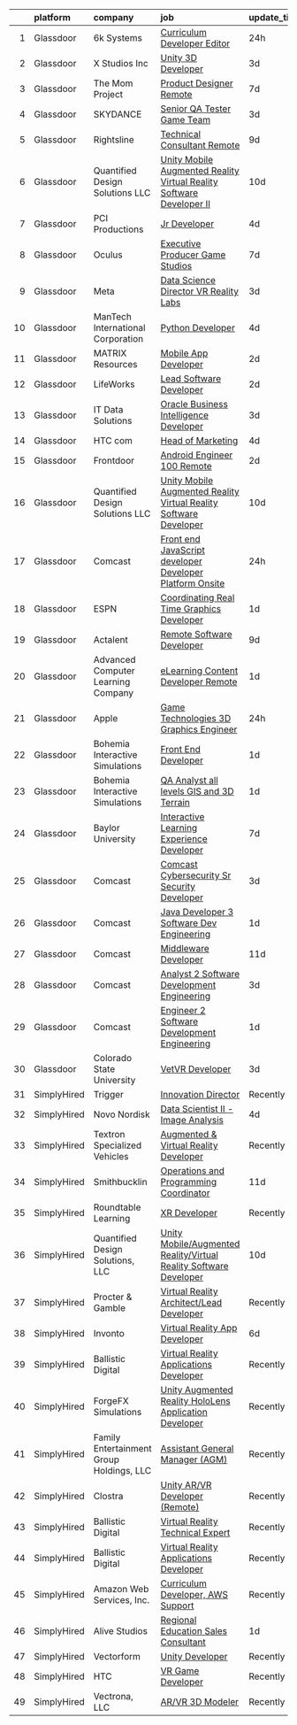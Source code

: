 

|    | platform    | company                                  | job                                                                                                                                                                                                                                                                                                                                                                                                                                                                                                                                                                                                                                                                                                                                                                                                                                                                                                                                                                                                                                                                                                                                                                                                                                                                                                                                                                                                                                                                                                                                                                                                                             | update_time   | location                |
|---:|:------------|:-----------------------------------------|:--------------------------------------------------------------------------------------------------------------------------------------------------------------------------------------------------------------------------------------------------------------------------------------------------------------------------------------------------------------------------------------------------------------------------------------------------------------------------------------------------------------------------------------------------------------------------------------------------------------------------------------------------------------------------------------------------------------------------------------------------------------------------------------------------------------------------------------------------------------------------------------------------------------------------------------------------------------------------------------------------------------------------------------------------------------------------------------------------------------------------------------------------------------------------------------------------------------------------------------------------------------------------------------------------------------------------------------------------------------------------------------------------------------------------------------------------------------------------------------------------------------------------------------------------------------------------------------------------------------------------------|:--------------|:------------------------|
|  1 | Glassdoor   | 6k Systems                               | [Curriculum Developer   Editor](https://www.glassdoor.com/partner/jobListing.htm?pos=114&ao=1136043&s=58&guid=00000181096e51d0a3e2769f75ea0e6b&src=GD_JOB_AD&t=SR&vt=w&ea=1&cs=1_18e2137d&cb=1653720634182&jobListingId=1007899657297&jrtk=3-0-1g44mskg8r14n801-1g44mskglpkmu800-475e93565bfe6e35-)                                                                                                                                                                                                                                                                                                                                                                                                                                                                                                                                                                                                                                                                                                                                                                                                                                                                                                                                                                                                                                                                                                                                                                                                                                                                                                                             | 24h           | Montgomery, AL          |
|  2 | Glassdoor   | X Studios  Inc                           | [Unity 3D Developer](https://www.glassdoor.com/partner/jobListing.htm?pos=124&ao=1136043&s=58&guid=00000181096e51d0a3e2769f75ea0e6b&src=GD_JOB_AD&t=SR&vt=w&ea=1&cs=1_418c93dd&cb=1653720634183&jobListingId=1007889240024&jrtk=3-0-1g44mskg8r14n801-1g44mskglpkmu800-f401924aa4754060-)                                                                                                                                                                                                                                                                                                                                                                                                                                                                                                                                                                                                                                                                                                                                                                                                                                                                                                                                                                                                                                                                                                                                                                                                                                                                                                                                        | 3d            | Winter Park, FL         |
|  3 | Glassdoor   | The Mom Project                          | [Product Designer  Remote ](https://www.glassdoor.com/partner/jobListing.htm?pos=110&ao=1110586&s=58&guid=00000181096e51d0a3e2769f75ea0e6b&src=GD_JOB_AD&t=SR&vt=w&cs=1_7ed09544&cb=1653720634182&jobListingId=1007880209448&cpc=451933188B21919D&jrtk=3-0-1g44mskg8r14n801-1g44mskglpkmu800-729f903c4dee6bcf--6NYlbfkN0BDp_epf89aHDQhKpPegNJQ_ldQpEFZQsM9OcONMGxWx6pU56EKHF58QjVdAUvn2gXJ5-jZVHu_Ux3wkBuWFS2xVHPAjniMX1aW3tC92YZsMm6kEpOL8HZsL25EhSEz3ui4c7-8VeFPRMV8qiphT5plaJ77TY3p8pZWApGb3r5gRpnmtZPGmsT-vBb5x1QB9sd0mb_p906s1QhP5YVip9455YCIiTkCYv7XDzTCX0TGT2Go8aVHSNuJw7e1dMiZfA2lTBFA3rCl1Ep9oD8m0ruxYzs3TmDhKKhMBQ6Z4Raj7LfmjjCMNBb1L9-nV1U6mPjPCgNUXNOL57BFHpgII-TCjTHmUILLPM3V40kTnUY28ppE5qGeIZkNUNMW_wDAYsaTzCqvAq_94QUeNVl7BDO0OkU7Oeao7fSLYOiCCfJCzksDGNL9gFBE6EO3THy8XMg3dqLBM28ICrsnf2WgcHhKVMdoOer8SC5P-prc8G0QghuxYhEBp2TsNvPAuKblVjyFOAcrCwpIVoBFm0iwIlhUmIu8G2aZhyyZujxC8YSx1oY-dasvxBS_UUD5ULE2n2Q%3D)                                                                                                                                                                                                                                                                                                                                                                                                                                                                                                                                                                                                                                                                                                   | 7d            | Los Angeles, CA         |
|  4 | Glassdoor   | SKYDANCE                                 | [Senior QA Tester   Game Team](https://www.glassdoor.com/partner/jobListing.htm?pos=127&ao=1136043&s=58&guid=00000181096e51d0a3e2769f75ea0e6b&src=GD_JOB_AD&t=SR&vt=w&cs=1_9ea87103&cb=1653720634183&jobListingId=1007889445079&jrtk=3-0-1g44mskg8r14n801-1g44mskglpkmu800-dbf303c9d49aa4b7-)                                                                                                                                                                                                                                                                                                                                                                                                                                                                                                                                                                                                                                                                                                                                                                                                                                                                                                                                                                                                                                                                                                                                                                                                                                                                                                                                   | 3d            | Los Angeles, CA         |
|  5 | Glassdoor   | Rightsline                               | [Technical Consultant   Remote](https://www.glassdoor.com/partner/jobListing.htm?pos=115&ao=1136043&s=58&guid=00000181096e51d0a3e2769f75ea0e6b&src=GD_JOB_AD&t=SR&vt=w&ea=1&cs=1_77f9a0b4&cb=1653720634182&jobListingId=1007872963836&jrtk=3-0-1g44mskg8r14n801-1g44mskglpkmu800-e57e8f72c9916a0a-)                                                                                                                                                                                                                                                                                                                                                                                                                                                                                                                                                                                                                                                                                                                                                                                                                                                                                                                                                                                                                                                                                                                                                                                                                                                                                                                             | 9d            | Los Angeles, CA         |
|  6 | Glassdoor   | Quantified Design Solutions  LLC         | [Unity Mobile Augmented Reality Virtual Reality Software Developer II](https://www.glassdoor.com/partner/jobListing.htm?pos=116&ao=1136043&s=58&guid=00000181096e51d0a3e2769f75ea0e6b&src=GD_JOB_AD&t=SR&vt=w&ea=1&cs=1_1fa588fd&cb=1653720634182&jobListingId=1007869862913&jrtk=3-0-1g44mskg8r14n801-1g44mskglpkmu800-736c2b6783d75dd7-)                                                                                                                                                                                                                                                                                                                                                                                                                                                                                                                                                                                                                                                                                                                                                                                                                                                                                                                                                                                                                                                                                                                                                                                                                                                                                      | 10d           | Remote                  |
|  7 | Glassdoor   | PCI Productions                          | [Jr  Developer](https://www.glassdoor.com/partner/jobListing.htm?pos=101&ao=1110586&s=58&guid=00000181096e51d0a3e2769f75ea0e6b&src=GD_JOB_AD&t=SR&vt=w&ea=1&cs=1_2a818f16&cb=1653720634180&jobListingId=1007886585546&cpc=F5E96E35A1725171&jrtk=3-0-1g44mskg8r14n801-1g44mskglpkmu800-89461f3d6c4e2eb2--6NYlbfkN0DdNONLqhA8z6QrX6vw37qu8cGScUjPKwqVQr3YAsb4-6GIOezsdmm4uwblwsPWNzQ05WrqsB5pf8k487vnCeWqG1h6NGQ10SSP_Z9MjoMsxl-prpz6eZBS5T8qyV31KIPVwdCA4mxhs8pKMpVykeUE6L8x5N5VxYXJxZDdYdLb43Mq9ZxS-awRW52-SWDBKf20tFUBlvusUX9irTIpm7ms3i9PB2JEvLaUZOwAM6-N0AkHuti35wYUwFUp627JyVacb2ZPlAwHVrWYBtvdZH4OBc4pKbyPJ9ZlKLrww_KJF1PupvmxNmPdwHMjKrpmhZVt6i2O7YXZ8Rx1-O0h20neYmCsh8B2hyxGCP4csmwN0wYM8nI6ZSAL63SLUFDfm_V_-M6IbYpCAimstBaxQ6GUEWsmKIwIOEwRi_VJ_6pe4HmWka1IgfCYgTk51z7MgrIF-6kEcou7wxCis6pgNBqFquBufZns1kfEHT4dNaGJyedPyrIKFsSTDQF-d6PcbbOUI9tPvdiF8Q%3D%3D)                                                                                                                                                                                                                                                                                                                                                                                                                                                                                                                                                                                                                                                                                                                                                            | 4d            | Atmore, AL              |
|  8 | Glassdoor   | Oculus                                   | [Executive Producer   Game Studios](https://www.glassdoor.com/partner/jobListing.htm?pos=125&ao=1136043&s=58&guid=00000181096e51d0a3e2769f75ea0e6b&src=GD_JOB_AD&t=SR&vt=w&cs=1_bd27222e&cb=1653720634183&jobListingId=1007880770209&jrtk=3-0-1g44mskg8r14n801-1g44mskglpkmu800-86f05232357b5a17-)                                                                                                                                                                                                                                                                                                                                                                                                                                                                                                                                                                                                                                                                                                                                                                                                                                                                                                                                                                                                                                                                                                                                                                                                                                                                                                                              | 7d            | Seattle, WA             |
|  9 | Glassdoor   | Meta                                     | [Data Science Director  VR   Reality Labs](https://www.glassdoor.com/partner/jobListing.htm?pos=123&ao=1136043&s=58&guid=00000181096e51d0a3e2769f75ea0e6b&src=GD_JOB_AD&t=SR&vt=w&cs=1_80b45902&cb=1653720634183&jobListingId=1007889338447&jrtk=3-0-1g44mskg8r14n801-1g44mskglpkmu800-dc7e8d0398de612e-)                                                                                                                                                                                                                                                                                                                                                                                                                                                                                                                                                                                                                                                                                                                                                                                                                                                                                                                                                                                                                                                                                                                                                                                                                                                                                                                       | 3d            | Boston, MA              |
| 10 | Glassdoor   | ManTech International Corporation        | [Python Developer](https://www.glassdoor.com/partner/jobListing.htm?pos=119&ao=1136043&s=58&guid=00000181096e51d0a3e2769f75ea0e6b&src=GD_JOB_AD&t=SR&vt=w&cs=1_75a4864c&cb=1653720634182&jobListingId=1007885737049&jrtk=3-0-1g44mskg8r14n801-1g44mskglpkmu800-c9cf79e3bc1bca7f-)                                                                                                                                                                                                                                                                                                                                                                                                                                                                                                                                                                                                                                                                                                                                                                                                                                                                                                                                                                                                                                                                                                                                                                                                                                                                                                                                               | 4d            | Remote                  |
| 11 | Glassdoor   | MATRIX Resources                         | [Mobile App Developer](https://www.glassdoor.com/partner/jobListing.htm?pos=111&ao=1110586&s=58&guid=00000181096e51d0a3e2769f75ea0e6b&src=GD_JOB_AD&t=SR&vt=w&ea=1&cs=1_9e7a951c&cb=1653720634182&jobListingId=1007893245974&cpc=6FC5BA77C9A4CD78&jrtk=3-0-1g44mskg8r14n801-1g44mskglpkmu800-b9ce66fefdaedd40--6NYlbfkN0De5ppvndiyxA0pMSLQzOe_j9Mra0KF_8EhxTxOKXtZIfhM20E97mGJ6rqAxbACvL-wHlPk7GLdGWgUD7weRx8czDiGgrPlkyQb0-H9kUFGx39ZcBIIVxDiGIPiI7vn0abMSXDDr6jIaDtCNGokVOu60ia0tO5ZTMdh2kpJP-ks3779ceFLtTS1RRFLkabVZMcOQ1xZJFhBPsIxuwI19bkmSkEOJGxI4EV-SnTFvfYLIhdzeWNPkFsgoj8RrfwPAIXeQ3p8b9HUXwcLsVIcKaLybh21KJVwSmlO_IOnCcx0SRUYt0nsKJ1CWDCZKynF2LSnHslvW5kvZIeSCXrB0D56rtV1Ay-JKFq79YvyWPRbmieqnMIC9HzoMFc8RTD_HZZiz29pl8nQzWZkQjpd3C5uyzzwxC0S9zJmYrEiytlSU-7dxN-UahP2WQIy5C00p2p3Xw25bm0R3eLOXnZPaMITKBE5dS3zIzgn-cmohd0HqWJfehp4K_QpAMBRGJknNJfZQqfwL0IIYcBadYoTeZ3M-SLPOm6ZFpYYX9TbkviUYA%3D%3D)                                                                                                                                                                                                                                                                                                                                                                                                                                                                                                                                                                                                                                                                                                                     | 2d            | Atlanta, GA             |
| 12 | Glassdoor   | LifeWorks                                | [Lead Software Developer](https://www.glassdoor.com/partner/jobListing.htm?pos=107&ao=1110586&s=58&guid=00000181096e51d0a3e2769f75ea0e6b&src=GD_JOB_AD&t=SR&vt=w&cs=1_707e3ef0&cb=1653720634181&jobListingId=1007893251657&cpc=0FE1F5EA2BC84A01&jrtk=3-0-1g44mskg8r14n801-1g44mskglpkmu800-77eb28b368b38743--6NYlbfkN0DLmrqCN2v1TO8im94Z8ijjg5B0bygWI38WyDDoeOWhaQvk6bM5zeSyQrwlZm0cpZBkdfe9WD5LwHG1GWDOjtb2uH1Q9Lexjuj_pE8CbcNRsP3FrJG1Cc6TW9orSsiHdnVHjfQVoBfI8ElSCfe_KiYIlCOyV6sl9uc7X8MNrfvLeDKUmwbOE_u7PZv9mxWqpyfBJ5N8BONJly19EpVrK0-knbnOGYz1s9yvLHRPjAl7SWvwS1PQsy5RsoXccrDsxlD_K21r70c2VDDguf3xkG84oKfXC77V5Xf89jH481dB1H9p42Ir5c4vckCB7oUclMJiBNeS-Z-kSmhOKUPv5IPXYuJZjYu0WJ9GuQK3YaiVNk8vzlXzWCtuBDG_7KAEqSuMwmMv7OLfeiZ6bVhH-SATVeSMtaGQWz0t47MD9cWiqYwGD9NsmlkJVdzyeMta1beS8sy5OfSNzFCrAcUEibNJvfnWgiPOI6D3k4QshPHZiG8jCCXF0__rPPwzn0znd9XsuyVHBK3O_2NmFNXJjRJAdIeGCOHGpfBlT-cot61Yk50z6x-nSI0E)                                                                                                                                                                                                                                                                                                                                                                                                                                                                                                                                                                                                                                                                                                                   | 2d            | Remote                  |
| 13 | Glassdoor   | IT Data Solutions                        | [Oracle Business Intelligence Developer](https://www.glassdoor.com/partner/jobListing.htm?pos=128&ao=1136043&s=58&guid=00000181096e51d0a3e2769f75ea0e6b&src=GD_JOB_AD&t=SR&vt=w&cs=1_f85576d1&cb=1653720634183&jobListingId=1007890589340&jrtk=3-0-1g44mskg8r14n801-1g44mskglpkmu800-cf79c00c7b035226-)                                                                                                                                                                                                                                                                                                                                                                                                                                                                                                                                                                                                                                                                                                                                                                                                                                                                                                                                                                                                                                                                                                                                                                                                                                                                                                                         | 3d            | Remote                  |
| 14 | Glassdoor   | HTC com                                  | [Head of Marketing](https://www.glassdoor.com/partner/jobListing.htm?pos=130&ao=1136043&s=58&guid=00000181096e51d0a3e2769f75ea0e6b&src=GD_JOB_AD&t=SR&vt=w&ea=1&cs=1_85fb944e&cb=1653720634184&jobListingId=1007885034112&jrtk=3-0-1g44mskg8r14n801-1g44mskglpkmu800-9f38bf9e970244e6-)                                                                                                                                                                                                                                                                                                                                                                                                                                                                                                                                                                                                                                                                                                                                                                                                                                                                                                                                                                                                                                                                                                                                                                                                                                                                                                                                         | 4d            | Remote                  |
| 15 | Glassdoor   | Frontdoor                                | [Android Engineer   100  Remote](https://www.glassdoor.com/partner/jobListing.htm?pos=120&ao=1136043&s=58&guid=00000181096e51d0a3e2769f75ea0e6b&src=GD_JOB_AD&t=SR&vt=w&cs=1_b598e3d0&cb=1653720634182&jobListingId=1007893486066&jrtk=3-0-1g44mskg8r14n801-1g44mskglpkmu800-9dee697c817655f3-)                                                                                                                                                                                                                                                                                                                                                                                                                                                                                                                                                                                                                                                                                                                                                                                                                                                                                                                                                                                                                                                                                                                                                                                                                                                                                                                                 | 2d            | Salt Lake City, UT      |
| 16 | Glassdoor   | Quantified Design Solutions  LLC         | [Unity Mobile Augmented Reality Virtual Reality Software Developer](https://www.glassdoor.com/partner/jobListing.htm?pos=121&ao=1136043&s=58&guid=00000181096e51d0a3e2769f75ea0e6b&src=GD_JOB_AD&t=SR&vt=w&ea=1&cs=1_15dd372b&cb=1653720634183&jobListingId=1007869795290&jrtk=3-0-1g44mskg8r14n801-1g44mskglpkmu800-c8f02d88a177400a-)                                                                                                                                                                                                                                                                                                                                                                                                                                                                                                                                                                                                                                                                                                                                                                                                                                                                                                                                                                                                                                                                                                                                                                                                                                                                                         | 10d           | Orlando, FL             |
| 17 | Glassdoor   | Comcast                                  | [Front end JavaScript developer  Developer Platform  Onsite ](https://www.glassdoor.com/partner/jobListing.htm?pos=117&ao=1136043&s=58&guid=00000181096e51d0a3e2769f75ea0e6b&src=GD_JOB_AD&t=SR&vt=w&cs=1_cc84b60e&cb=1653720634182&jobListingId=1007897850268&jrtk=3-0-1g44mskg8r14n801-1g44mskglpkmu800-7c6332bdce9f6f9f-)                                                                                                                                                                                                                                                                                                                                                                                                                                                                                                                                                                                                                                                                                                                                                                                                                                                                                                                                                                                                                                                                                                                                                                                                                                                                                                    | 24h           | Philadelphia, PA        |
| 18 | Glassdoor   | ESPN                                     | [Coordinating Real Time Graphics Developer](https://www.glassdoor.com/partner/jobListing.htm?pos=106&ao=1110586&s=58&guid=00000181096e51d0a3e2769f75ea0e6b&src=GD_JOB_AD&t=SR&vt=w&cs=1_9d5a2af4&cb=1653720634181&jobListingId=1007895969472&cpc=5EFBB0462F9C6B7A&jrtk=3-0-1g44mskg8r14n801-1g44mskglpkmu800-7ae8017577decb5b--6NYlbfkN0DAFTyt7pbDCC2JPO79CSdi1dIb81yjczP5qsKcZIxgiYm3-7g-689Ur9xqU8QiYHW0YFc1DZ_Qz1HR59Lb311_vAH64YU2-fappnb2AJC1EKgdFS-HUVAk_MBPyGFs4t62IlChVq2fD5SX56EC8ZuoFcvFAsEuwe4LK2DqiKV4KJgXH97hQqaB-YmPCL0Wlgwt7S9U0CjASXstXFaKGWQ4GhAKMPFbsEfliyW_r6Fc-0VlxdU5MI-cdZliSXnelObtgJwpY6loNKHitdx06USGV09HK6bUNp5eAv4_bS6jWUgwq3II0Go3nfOdStWjnmZV_9QtL0OWc9oj6hyZo_GXTAXotDW6S8qgjd_7ERSSh_7u8ngv167U76kkT6v26KN5ezS8baQCpNgZNcdWJfq7DUcbIGEcb8kNLNJsyycaDQ1Tkoa7SQVX)                                                                                                                                                                                                                                                                                                                                                                                                                                                                                                                                                                                                                                                                                                                                                                                                                                 | 1d            | Bethany, CT             |
| 19 | Glassdoor   | Actalent                                 | [Remote Software Developer](https://www.glassdoor.com/partner/jobListing.htm?pos=112&ao=1110586&s=58&guid=00000181096e51d0a3e2769f75ea0e6b&src=GD_JOB_AD&t=SR&vt=w&ea=1&cs=1_dcec1107&cb=1653720634182&jobListingId=1007872669509&cpc=9908D8D4413DBB8A&jrtk=3-0-1g44mskg8r14n801-1g44mskglpkmu800-a6d8862faea03ebe--6NYlbfkN0ChYVx_I3yfZ_JDY3EFoivtqvi_stwnZ_kRt8Dowt_l_d1ydueao4NE-oUleRJ4yhg19dEA7jfMZdv9xjkXQgXASSm4-rzv-xsrmU26m_iXc6lhhl5LxW3zFOL4iCw3jM_nZRbByuD8txmcBZTb2-5SzB1oi-CZTG8qU88KwMCddKx-uErvlZ2XRpaV6sxGy-50kCK1bP4VFaRPXs27Agl0CZRO1PiUDU3_22mmqUhBXD2sr4pZagvarpJ_a0rMfoVV-ax2VnQSP9aCC6i3mz6SK2TsXJG_8vhIOTe1GYaYtDT9xq1WOurmN98cayNDF_KifvQSBhS2UOL7ufpTywsLqY4mDEdPn8NPR4ryvqQ_2sX3qMIEmLIjzuSIKv0HipsH6JFWLcmB_klqMDG4X9nOsSqachZqYBrHGIB1EN12ea3Ec56FAvYEji8n3zrMyx-Zo_qyoQAQfu8QQGV8IzfH8dYyzsKcTeMZ-gqzEOrzlBKn5XfewynUnmFX0ykqX1E5xNYk7fPLmUztg0kk8G4hcxkb-aXD3tUvtdtzkNhtPB-sCeSCKu45p5sydLUECwoPz_1xTsPM8PEjrxLLrhYNIAMTCKDsOPDWKM0SjkD-76cAwhCndqQ6OeUClTAisKCVzG2n90MTt4i6un6NZb2ehzQIIquQaAXony9tCUXqG9vBw0cDlZV-xqDNquphApUNX9l6aKEDJhl7zrVQlNK2sreuLFx93DDzlfzQdRWTkp_MOncdEocV71Oigy35VWEVsbMi7Ds6LjWdXK_madhCNaj4uA_x6Da-V5sYFVgchQKVJWTDB6TQ-KhgPz6FJLrCEudlNk08LwsaL0peUTkLdUkUjUl1Heop8nCiltXxSqm0yncLFIzvXjOElG_z8UbUHsQCy8qoFPtiGUdSyVcwzACrM_1DGKx39rWej1mY5DLqA-UzLv5x8cYNHxp4U0nlNo7EBSpyH1XG6pbyGS07)                                                                                                                                                                                                                                                                            | 9d            | Atlanta, GA             |
| 20 | Glassdoor   | Advanced Computer Learning Company       | [eLearning Content Developer  Remote  ](https://www.glassdoor.com/partner/jobListing.htm?pos=113&ao=1136043&s=58&guid=00000181096e51d0a3e2769f75ea0e6b&src=GD_JOB_AD&t=SR&vt=w&ea=1&cs=1_9d2ea1cb&cb=1653720634182&jobListingId=1007895173314&jrtk=3-0-1g44mskg8r14n801-1g44mskglpkmu800-ced13df3f93ab2ba-)                                                                                                                                                                                                                                                                                                                                                                                                                                                                                                                                                                                                                                                                                                                                                                                                                                                                                                                                                                                                                                                                                                                                                                                                                                                                                                                     | 1d            | Remote                  |
| 21 | Glassdoor   | Apple                                    | [Game Technologies 3D Graphics Engineer](https://www.glassdoor.com/partner/jobListing.htm?pos=109&ao=1110586&s=58&guid=00000181096e51d0a3e2769f75ea0e6b&src=GD_JOB_AD&t=SR&vt=w&cs=1_e872e765&cb=1653720634181&jobListingId=1007897913384&cpc=2CAED5C921A5F994&jrtk=3-0-1g44mskg8r14n801-1g44mskglpkmu800-657f79cc39d85f12--6NYlbfkN0BvKrLyj5gPmtZO9T8euul8TCxuuKNOtzRJOomxnwSEodTz2Bc-sPZlADHp0xxmf8Xq9_ti3Wl2aurzOBya4B5N2vDLSOWj3FoiZwn5VzDo4mTgHIfcvSbGAbYXfazgkjRHIVuG0gGPMcloBCGq74MPOeeEQvuX7LK_dGcQtmVXl5J0sWDzCyrCGox7GxAdCoz-6JyM-vaYuNspX4udYSE5D7LXjzfRzqjLMH_3pJJKarnXe2plyaFf7bmP2cSx7UL2QfsPKDlwTA55wY_cJYOrHMAwG_sfnImGND2BuZS9wOBcvy5X_hWDeGdf4bwSFcvV6gfWUVcMK4KcxPuRPkXD2XgbCn09B7VELemBYtfOJOs6ZVJYEoG3rJlzkziEhKhDipRgqG3vK7M434NbJwNTLZ76COiXVDN89n0CoDhQ7nQ8eE607ygCfJyy9ty9aFL151OqTatzkxI2YwRhqvwb5xO8pISp6F--EcAMpYMA8nxfpcVLquzpLEfh0RowngvLPBwoiEKaiBrjUBNFvKRo1Swc2DOzy0d6y8YTn-a_lnD9By8880AjmHI8d4WhaywibEfkA2cXVUdAXdahEWw1auRSF_uDi6kWteAPifFchTM-6Zks_XDWbizs4t2GUsui-l99zyVy1ceg1VASM6SRjlCPqRmao_-NVXbRJeWEzwFqFSNwMmhzJZyQ297cW4-YE_bXqEIArulS0CZuqFL7dIpXR-JSQkS9lwX3UzMSp9LWJi0W0jL7WGPMlwlbM2loYXd4efKL2qF0OcnO0SFZNjoq44KvaOu0a_gfgcLM2zHHTOUJMcStRxwcpyc_9JqAzlDjSlWl3e4VyDsqSWYjUrgYXBy4azzNGCQwBfqdjBQ4ayLrkvi7IJFG3uWks24w6Nmjb-c3zpjTDVI400nwQ4Rb7KEG5t8c8sehWDcDNgLgajDHncfq)                                                                                                                                                                                                                                                                                                    | 24h           | Austin, TX              |
| 22 | Glassdoor   | Bohemia Interactive Simulations          | [Front End Developer](https://www.glassdoor.com/partner/jobListing.htm?pos=122&ao=1136043&s=58&guid=00000181096e51d0a3e2769f75ea0e6b&src=GD_JOB_AD&t=SR&vt=w&ea=1&cs=1_f60801ed&cb=1653720634183&jobListingId=1007895550156&jrtk=3-0-1g44mskg8r14n801-1g44mskglpkmu800-3095ecd5d6a4722e-)                                                                                                                                                                                                                                                                                                                                                                                                                                                                                                                                                                                                                                                                                                                                                                                                                                                                                                                                                                                                                                                                                                                                                                                                                                                                                                                                       | 1d            | Pittsburgh, PA          |
| 23 | Glassdoor   | Bohemia Interactive Simulations          | [QA Analyst  all levels    GIS and 3D Terrain](https://www.glassdoor.com/partner/jobListing.htm?pos=129&ao=1136043&s=58&guid=00000181096e51d0a3e2769f75ea0e6b&src=GD_JOB_AD&t=SR&vt=w&ea=1&cs=1_d03f958c&cb=1653720634184&jobListingId=1007895550114&jrtk=3-0-1g44mskg8r14n801-1g44mskglpkmu800-2142521ef46eaab8-)                                                                                                                                                                                                                                                                                                                                                                                                                                                                                                                                                                                                                                                                                                                                                                                                                                                                                                                                                                                                                                                                                                                                                                                                                                                                                                              | 1d            | Pittsburgh, PA          |
| 24 | Glassdoor   | Baylor University                        | [Interactive Learning Experience Developer](https://www.glassdoor.com/partner/jobListing.htm?pos=118&ao=1136043&s=58&guid=00000181096e51d0a3e2769f75ea0e6b&src=GD_JOB_AD&t=SR&vt=w&cs=1_c98b8fa7&cb=1653720634182&jobListingId=1007880613542&jrtk=3-0-1g44mskg8r14n801-1g44mskglpkmu800-c2d0135fc8081d2b-)                                                                                                                                                                                                                                                                                                                                                                                                                                                                                                                                                                                                                                                                                                                                                                                                                                                                                                                                                                                                                                                                                                                                                                                                                                                                                                                      | 7d            | Waco, TX                |
| 25 | Glassdoor   | Comcast                                  | [Comcast Cybersecurity  Sr  Security Developer](https://www.glassdoor.com/partner/jobListing.htm?pos=102&ao=1110586&s=58&guid=00000181096e51d0a3e2769f75ea0e6b&src=GD_JOB_AD&t=SR&vt=w&cs=1_b067427f&cb=1653720634180&jobListingId=1007888466316&cpc=ACAF1607C5C1E404&jrtk=3-0-1g44mskg8r14n801-1g44mskglpkmu800-a286b2556b833030--6NYlbfkN0Cj-KmZPsf9w80C8b1WzNVrlanjD2SXJjxuCbUWHsXPZlTAgGmdtIUzoKTi6fK6WvYTDL9M1v2A3yt2ii0vTdSPYJyc0Z5-yQmPGt2NUKQDp6WCPS7QkC0iehBzExosCb5ax6JsO_WFbvt02cMKu2WfQx8LmEefkI24OM9dGUjPeLf4aRSjQxeTtE9WIUNmAGHpQEZ8N6EogXspYoxXQxY5HSxKW75jyZnuPJPDm7k8FeJvLf3FHzEEk1HNORCKXASy9J5PRGsSXzwnf23wUJmPKBJ-z3yW6_tur3GJ4mHDPFCXORDA-6mACUpXULN_eZWW43Z6k_-brJeJ1GmKS9aNHyATho4p5IHuOKL0WtFznV04MCW4lTQC9MToePxnYTNLgYTIBH3h-0q0SP26Onwh56_17SIJSDh3GmfWhA2KHgZfSvn6-_uxIvu9-px3QrhHf8f7PidO_Kxulj7ahMola_KQxU0jruI2q3LOTLXNL25eDGmcVKwPofLcZ_zbTZZY9xBfqekr0AInZPY4a3FvQLR7wfn0r0L5EFVSibUIiwn5CVimht1Zbo4S7GjoYdMwUwnE6j0nFouzeSrfv1U0MVPiIpy7mltmEmIl0UV6LXAlJr6RgiBqJM2bDdLCbzSvgD5xWWK4XhbMkhtMb7_ZGAaZLhHaNkxIKgbumJtXBhH1-RX5ZR0L83G-CZxW7xFMFMhWpof3s7kAPo08cchWvpB08QJOY1fE18uvLkWZ9kcFjwCbwJ_YDp1n4Pbu59pMbudZAv6ZNO3EQrZ5pC6hXlsy4rVOPS4cmfdgE687AemYzfvmfDziw8AAzErgAeF5HauEMSwnbIlEapYCLHiI_aAfAyFp_fYqpu057lJpMSybD4coMDiuM4_qx8zN7AcRXRpoKlW06bj0qH9l969Ng1DR9GStXZBHh0kee4-2g2gzjSER1i-Qp7PcbQgQHRnfTa-T278X1UmGnJonUxjQG04YoUMIkqoqIKBNhZnc1XjQTiXHkR54XBBcwVgb_X-Fim83n3-x59MonQU2vtwSI-ikffgp9I1bRWZkJB6-MOfxQXXSInez_zsZk_RjKvV9NyofgVRsV-4q2THyt9w0t0phwDGeVqrXUmTe9CfTHJwezJyc2hHzjnU-veBVG7lpaR_5PTbqAuqQxKMr1qXzEifPFAb8JVaBCzUS1s0Tq1b9rXb_tg5fbhP3gy7YqEPJ_iPtpL9ssA%3D%3D) | 3d            | Philadelphia, PA        |
| 26 | Glassdoor   | Comcast                                  | [Java Developer 3  Software Dev   Engineering](https://www.glassdoor.com/partner/jobListing.htm?pos=103&ao=1110586&s=58&guid=00000181096e51d0a3e2769f75ea0e6b&src=GD_JOB_AD&t=SR&vt=w&cs=1_3e35ec81&cb=1653720634180&jobListingId=1007894822128&cpc=8D52E76475A7E842&jrtk=3-0-1g44mskg8r14n801-1g44mskglpkmu800-49a9274740785e3e--6NYlbfkN0Cj-KmZPsf9w80C8b1WzNVrlanjD2SXJjxuCbUWHsXPZlTAgGmdtIUzoKTi6fK6WvbJLMUF-nAl-rdAsnYfBtqUP_-KjrzvTtIDjZ_Y2pPPWMXTlPFofpl7NaCmuyI774VTuNVvsouRyzrLvtNlX3hvpTWQWptUs2ymNSy2tkgGwYXIlgjZCcixXnl4xMmlUKqCb2olRRHVHzw9bK2BxafeAqiDItkmi4nPiGWqILMtzS3cQacwQCF9LDbSKSKZi0b0C3EtSFdZD8cHYuOIPW_51XBp6q4Y_FJrjackadEcJHh5iv5BIsT0sk113Eg2uvRR_25YPuZ5o11br_x1XtqRUadbw6x3pq4zSNtBZJ_ZdYxnE6bi0cyu5VpsAqOnORTxjKKG23q-enuYI5EMiWRcefIylroOCrKng0MUn9luHUow7tH4fayOQq7uoq62GOvAaaUHaX4riaRcQsskBhoY6ATZ5TFJQauJ37w_MKcdlAdEoBgfP5LWeVtfUuK8cI5qh31BUWsHTc5H3fMa1s-lWxqDTOoZT6lXar8IonckzO2xlq0x7QAta4yxydhkgQF5a1hupsaGujBFpgP915F_6W6oqRPhKgB-nT4ZgY3JyoTKbr-C3mDxnhmaxmkA5V6bDESij0tob9IFDJG_cJHqZ69bOhOPAs-yDGQ21MBs_JLleVwxvOAcL-hwS99eRgQr1JJklDMizR3CrLgtgqaZRzzkuWmqbKeLoHrc2Kp6ORrDPZ6B6BDyIulOhAgLgQAbe6Y6Wc_4fhwPVhmam3VDSs0FVaXTqPPHbQAYsNDaELZoxeiuysk_TEtQUbP44GbaCBRJ4rP8RLHBfNedcmdMaxHUS6QA0kzhk3VoMN2OheGV-RjJe15le8DQmp8sR4HIw1uvAMh1FrFxE-1-GCRoqwxwrjYXPcIupEZtvjxmPJHHHDeSt8T8BXguZhEtW1-oIIkQ16JRC7gMWOPaxXCAO4XZktFbrOm4fAoNdLVcStJOYcsbXk8n8VHzKpjPspuXCp4q_dViLuBZCGx0KfrBcsAR0pZtEY6xcHWjuGy7hxmj8pZlYoeq9s2QbgFZq2oEpYkEGKtEDio_Uf5-FF_1sDcDMwRI54DTdpZLqdZqRzy-ggr3zNWyvKim1-Xib6tiuY9Kx-HsZBArfq_kU9b-uxGa0GhTu1mL2iAH9rfLyoECylGTrHFw260E5t9nKVA%3D)                | 1d            | Philadelphia, PA        |
| 27 | Glassdoor   | Comcast                                  | [Middleware Developer](https://www.glassdoor.com/partner/jobListing.htm?pos=104&ao=1110586&s=58&guid=00000181096e51d0a3e2769f75ea0e6b&src=GD_JOB_AD&t=SR&vt=w&cs=1_34188b8c&cb=1653720634181&jobListingId=1007867991089&cpc=A0032DE20586B9BD&jrtk=3-0-1g44mskg8r14n801-1g44mskglpkmu800-835b4de6b21a435c--6NYlbfkN0Cj-KmZPsf9w80C8b1WzNVrlanjD2SXJjxuCbUWHsXPZlTAgGmdtIUzoKTi6fK6WvY_gUu0X79OMWUqAzrDZbcn5f8fjovNk6yM8RmBxdpOG7E_c5al4l0HWy_ogwEYKBNePtKNwp77X9RyaGcdcyry5boAkVxPMJqbOvGcTGnLBnO-Wi0eDaIWrdBFP1rLV2icq6wyvbbDU4X3yodCDNRnJG7mmxl_EUn3WM1WGCNAgKjJ-0k_FJvLSPdiTQ_DrnPj6VVllXENt7ASLAYpVl25w5MIu_5U5iNfoHO2g8ahlDjT4t1INHWVTwu95nu4gmKuJRnAgVYPCjSHtxc9rrQfG_JBKpLHTO1ovhphje0JyBbbIoiHKIF5BKjPJgfdOZE-VqLDR0ZN8_NZ4hEhT_f91ClvbUYiNguCxYQ1dMYGTRAknPeWAlmGYqk1ig9p7Nl2h1Wg2gG2EV--xImiOK5D-3fbp3PTldsGsV5IQNBZCxpzZMg69I_Yf0Vz8-N4XzaTyH6nzwSGRRfczzDix5hFl7n1_XLaVUfoxgl8nzIkof7doWlIDLqkJKpjkIi5-UbdZ-moYY8gjaQHPrVhN22KNZKI_Yp-jhYCy5LlvtF0RKy4lhfqrm0ktuKcULeiFOOAE1iXdNUk0LlgBlMHJwUT6T0zJmesWKBB_wSDtzA_Kc8of3mTVbn4hb8PTV6nv_gZccf-fpWCFlbJBXu6UB87a1aGoP7jgsUcU3dpUyfIyRN7JD8v6SiVMQT0gbo7IYFOrpOnhOmHeV17jv1Gz66GzUUtycvko4B45WjxDae9Fs77UJZnAd0jxw_-MKqn26MDo-pcw_zwmcXpptD4Cv4YyRusU_D9iRq-LQwnr2j3q8bCq61d1DE9HBfU9WqUjziyy9M-0cLRbxtWgaL5ioqz4ftX6_MuhGPMIf6IaqdczJanbLgIr8k79i-xZThHRa8yKEWlp_8Vaf4CqaTk7s81Eha4_r4pXTCoNn93c6erikYgYIISGlc6SsZV_Olx1DEq_UP5SHu-N2o55nW6MShHQAe93d7NBHMm5JJr3pcrVWCO8NYQN0FDbUDXpAWV1_e5ZZnIdp_auyMvk7uQiT8hqn0H8WZeHxR6fgj89VI_Dg%3D%3D)                                                                                                                          | 11d           | Philadelphia, PA        |
| 28 | Glassdoor   | Comcast                                  | [Analyst 2  Software Development   Engineering](https://www.glassdoor.com/partner/jobListing.htm?pos=105&ao=1110586&s=58&guid=00000181096e51d0a3e2769f75ea0e6b&src=GD_JOB_AD&t=SR&vt=w&cs=1_219f6e7c&cb=1653720634181&jobListingId=1007888466822&cpc=8D52E76475A7E842&jrtk=3-0-1g44mskg8r14n801-1g44mskglpkmu800-02b54f9b8ba273f8--6NYlbfkN0Cj-KmZPsf9w80C8b1WzNVrlanjD2SXJjxuCbUWHsXPZlTAgGmdtIUzoKTi6fK6WvYTDL9M1v2A384zGeGsDzn9aPJSBSs9DFrprDjRdzC1x-P3ESWWMmCzy82njJwkPRO_5rN_idDMa2xFcikXOZz2jVJ2XoJ05Ws-d7Zi6Bjg1wFPYIc7WqtjuyPxxxo86r9y2DjJiKUr5yv-BRDa-cmHJDDZ7mQa8sI4VqQhulRGgtaVMOYysOuv52yE-01WWDivJ7xvU-5X_PA5lrttLyqcCDfy7OeHr3fxlPQCogYAaiQ24t_HeFGJIFSJYravrg-ntz9WUxu_4rpPKgjGqI91YFMcqRSj0XtTnR42-41YSFUjp2fM5b9qZwQ6nGgcQUOR-UuhySXJptD_8t5_PukXx5NW5op4MoqV9YthZiRmhnrJLifDDZuoMsyDMYyT7LogzDSRJXAwSaLrsEOocoMkFEqHwCt7Pu8h4-VJ7tNb_o5zFLbVE-hWeNt1v_8gFJzKB85FY7cMZqDaDKWMFE3SMup7IUfMixll1siyTnlnszhgj071wxOSeDLX4VJ7tTkXv2S7F2BIvu-yGT6lDhQZXWSXRV9cCk5oWraC4N2_hWNzhcmUqB5FFpbJtGmxem9HiZAS48fohJ6o9rZkCsLAeubbzRyO4Xgro-V79o9PrY_jdl9kfKGcXuenJEhOX6HtJe1dPl8F71dyUAU-lFuNxmpQNg1rDNHq_DpMZwCqaQ76YardCYlv6k37kLNaDdSd06ugHv_7qkqcwkNSQa8l9iGJApumLGcPh-d345cNfpvS39kd-ieWrNxQ_1Wu71OLXAKZkTnquGQMg9I9KPVLncMtjGw_dFuTuZ3ZhSscjIao3JdvFwYy65IO6HvZl5ZktE03w0Vx2FmEHYufrZTVSxQHP7j0GVNZwslD8OJQMGP4oV2yg_qsM0QSwrZ2AYc0kj2FslGipFVW1GNmV5sM2miJpP5cgv-EzBEoiZY8F5YzFaH_TFy0M03tZ22rKI2uVfM9bKIUQKrn-lxwYNIXmqJsh8qZPsaPIMTL52P7_sW0IdWGGw8ZO40G4timaDCC-xJ5A2KFCG6I7w62ZjB5Cl9fpLm0QHt_isQOp7OnPIzuj3bIoyd6DqA9sWXe3eApX5fyEf5kQiuJKX8jKntDHeQtJqKirAsOiWTVXdi5OEa8wrJfuHyc)                             | 3d            | Philadelphia, PA        |
| 29 | Glassdoor   | Comcast                                  | [Engineer 2  Software Development   Engineering](https://www.glassdoor.com/partner/jobListing.htm?pos=108&ao=1110586&s=58&guid=00000181096e51d0a3e2769f75ea0e6b&src=GD_JOB_AD&t=SR&vt=w&cs=1_ea482b22&cb=1653720634181&jobListingId=1007894822129&cpc=F7A2269C793D5877&jrtk=3-0-1g44mskg8r14n801-1g44mskglpkmu800-9c2d90ef6aaa8624--6NYlbfkN0Cj-KmZPsf9w80C8b1WzNVrlanjD2SXJjxuCbUWHsXPZlTAgGmdtIUzoKTi6fK6WvbJLMUF-nAl-pqplxykdGBHGVHtegQoedlyOl5hPzY7Ixel08DFviuIa1aeOTvhi_h1q8gUtPTzRBZOlTqsMbtdkF6arb6rdEyrgtBNGNLibOmugmuC3uM_-kU00-oo_LH8aOVZUkDxKmgQpb0u77G8sILw-g5LiVcQxykAO4IUKN9SfQrY8LU-CVAT5g5iqzOl1vQRPESJFS93npDgpJfTywBSeG3WCLBBSMR-7wYXUm3Wt4Wo7nJU8xJ9qrO6MTqqiaToxdOKf7oM2keoDNVotIheYPmR5sJx4Cn3wmvXKAx4q_fNuRvB8WrV5MTSXSOrfUuuA9xPkSj03UvkVVQ6t_bedhr51BvKvXAlcDg04gwTQ-XTEig_wwjIFSrU6TSGSfhFnvPCVVdiuHX0WFhilGIB_NgJRJyfqgnqdRAYX6PkSYsKaYzMOiwMfFOJriHq7N1nmHukf4AMrlT_MN8cM-N8T27lnE5fhRKPIQ5evGsokqq7ki0W6MuKwj271lRHL1EFEgL77EpYW7piN4OBQcJ0HoBOez6JEDQf_UpNLYoU0chE3u_2vP6UgUtDwAx6HDq5r3WcOGowvYQZLANdx-uc7YOK9Vo1AceTqanUmCoQHJWRFeKwFoLFjD-X_IXeRP2BSzjX7yRzIYG6sseAYtEvLx67ni7cJaXaZ0rHk9b1KErc4gRpU894FnCase0DcTq9usRg1s4vEPbayHVCbPu7VQnOmcS3g-RDXE_OIYRd6TXk_lSljgm5TbRj7axej23mDgSY1_bn6sHY0_q3Gmg0NL-01QhOlCOF4bFCYxJRqERDB6nEbDJGLpxAcxH31mom3WVbzqQkMnft9x60ByrwW-y6Yi0Frdqe5-AzH1FCAYcVF2-AkKzmYkIzIk-TPhi1rOBrgyD6JXebx1YsmTS9M_l_6A6zXbrPys4HHPxAdBmubddHkwAHbLRUez2-2QthUYnMDtPfmezwnIRJJ3hce-km_C9y1RYx_cvCes-OxIGBWt62gtq6Ug5HKFcAKM_m5WKYOPF5RtRIhS2NnrZDxse2JHC0mycB0x708CyTC8gD5mEaTuNqLMKymXlW6SCHxdJXJopIAIi1l0I2MZVaqjoDZ0C0_8c-vwNTzoNEpj7B5qB9)                            | 1d            | Philadelphia, PA        |
| 30 | Glassdoor   | Colorado State University                | [VetVR Developer](https://www.glassdoor.com/partner/jobListing.htm?pos=126&ao=1136043&s=58&guid=00000181096e51d0a3e2769f75ea0e6b&src=GD_JOB_AD&t=SR&vt=w&cs=1_401df174&cb=1653720634183&jobListingId=1007889460751&jrtk=3-0-1g44mskg8r14n801-1g44mskglpkmu800-33eb49c062dc31cf-)                                                                                                                                                                                                                                                                                                                                                                                                                                                                                                                                                                                                                                                                                                                                                                                                                                                                                                                                                                                                                                                                                                                                                                                                                                                                                                                                                | 3d            | Fort Collins, CO        |
| 31 | SimplyHired | Trigger                                  | [Innovation Director](https://www.simplyhired.com/job/JIXGlpJULAJIkkDnXVyMT6QsLsDf3-zIbnM7UeT_LRgpK1x1iY1ADQ?q=virtual+reality+developer)                                                                                                                                                                                                                                                                                                                                                                                                                                                                                                                                                                                                                                                                                                                                                                                                                                                                                                                                                                                                                                                                                                                                                                                                                                                                                                                                                                                                                                                                                       | Recently      | Remote                  |
| 32 | SimplyHired | Novo Nordisk                             | [Data Scientist II - Image Analysis](https://www.simplyhired.com/job/34I9PN6hWWQhQNlhcSOz623HcoVgUd3Shox9wiFEAKuPdT2yVVS6_A?q=virtual+reality+developer)                                                                                                                                                                                                                                                                                                                                                                                                                                                                                                                                                                                                                                                                                                                                                                                                                                                                                                                                                                                                                                                                                                                                                                                                                                                                                                                                                                                                                                                                        | 4d            | Lexington, KY           |
| 33 | SimplyHired | Textron Specialized Vehicles             | [Augmented & Virtual Reality Developer](https://www.simplyhired.com/job/WarCGVOAlyofs08Gw0q0pAzYgJhuohbzr5-X3QZsyYsbjEkYULGVHg?q=virtual+reality+developer)                                                                                                                                                                                                                                                                                                                                                                                                                                                                                                                                                                                                                                                                                                                                                                                                                                                                                                                                                                                                                                                                                                                                                                                                                                                                                                                                                                                                                                                                     | Recently      | Augusta, GA             |
| 34 | SimplyHired | Smithbucklin                             | [Operations and Programming Coordinator](https://www.simplyhired.com/job/L86kP1iutVw-sLkkjAZODv011iNs_xI44SOwL5JBOHOEzdH4JkEQZQ?q=virtual+reality+developer)                                                                                                                                                                                                                                                                                                                                                                                                                                                                                                                                                                                                                                                                                                                                                                                                                                                                                                                                                                                                                                                                                                                                                                                                                                                                                                                                                                                                                                                                    | 11d           | Chicago, IL             |
| 35 | SimplyHired | Roundtable Learning                      | [XR Developer](https://www.simplyhired.com/job/qvFIadB82qmPKcwbS-Su0yZRi4ORLl-D343HzeTnEbsndyKhfpbK4Q?q=virtual+reality+developer)                                                                                                                                                                                                                                                                                                                                                                                                                                                                                                                                                                                                                                                                                                                                                                                                                                                                                                                                                                                                                                                                                                                                                                                                                                                                                                                                                                                                                                                                                              | Recently      | Chagrin Falls, OH       |
| 36 | SimplyHired | Quantified Design Solutions, LLC         | [Unity Mobile/Augmented Reality/Virtual Reality Software Developer](https://www.simplyhired.com/job/ZxwsfC98mYOiXoQBQnr3pWfsb77O_5XgRM_rJnD1PyjH40DeQbdfWQ?q=virtual+reality+developer)                                                                                                                                                                                                                                                                                                                                                                                                                                                                                                                                                                                                                                                                                                                                                                                                                                                                                                                                                                                                                                                                                                                                                                                                                                                                                                                                                                                                                                         | 10d           | Orlando, FL +1 location |
| 37 | SimplyHired | Procter & Gamble                         | [Virtual Reality Architect/Lead Developer](https://www.simplyhired.com/job/ozw_teaUirzci8ByWJu9iJSHaYKMrV4oho_I6L3xx-RWfhmJLo4BAw?q=virtual+reality+developer)                                                                                                                                                                                                                                                                                                                                                                                                                                                                                                                                                                                                                                                                                                                                                                                                                                                                                                                                                                                                                                                                                                                                                                                                                                                                                                                                                                                                                                                                  | Recently      | Cincinnati, OH          |
| 38 | SimplyHired | Invonto                                  | [Virtual Reality App Developer](https://www.simplyhired.com/job/RLkhZIUVw4vcpobRO0ChpnOoUELvJPlcrtVhglsV-HrMb88RV02i2Q?q=virtual+reality+developer)                                                                                                                                                                                                                                                                                                                                                                                                                                                                                                                                                                                                                                                                                                                                                                                                                                                                                                                                                                                                                                                                                                                                                                                                                                                                                                                                                                                                                                                                             | 6d            | Bridgewater, NJ         |
| 39 | SimplyHired | Ballistic Digital                        | [Virtual Reality Applications Developer](https://www.simplyhired.com/job/lBawErp-BqBKAThpKFtvsOhq3maz3qc7kXbGO0MHNmiTxtfU6ifsOQ?q=virtual+reality+developer)                                                                                                                                                                                                                                                                                                                                                                                                                                                                                                                                                                                                                                                                                                                                                                                                                                                                                                                                                                                                                                                                                                                                                                                                                                                                                                                                                                                                                                                                    | Recently      | Williamsburg, VA        |
| 40 | SimplyHired | ForgeFX Simulations                      | [Unity Augmented Reality HoloLens Application Developer](https://www.simplyhired.com/job/B57CKuMHiLAowz6F36Bn81d5fjPdIOPLau78tKhABCGYyjNZ7ZKgzw?q=virtual+reality+developer)                                                                                                                                                                                                                                                                                                                                                                                                                                                                                                                                                                                                                                                                                                                                                                                                                                                                                                                                                                                                                                                                                                                                                                                                                                                                                                                                                                                                                                                    | Recently      | Remote                  |
| 41 | SimplyHired | Family Entertainment Group Holdings, LLC | [Assistant General Manager (AGM)](https://www.simplyhired.com/job/e2SafO3DWR1uF1dnh7tOUYLwpIXbWVU_4Dt_3cKHNZnF87tZ68Rt3Q?q=virtual+reality+developer)                                                                                                                                                                                                                                                                                                                                                                                                                                                                                                                                                                                                                                                                                                                                                                                                                                                                                                                                                                                                                                                                                                                                                                                                                                                                                                                                                                                                                                                                           | Recently      | Monticello, NY          |
| 42 | SimplyHired | Clostra                                  | [Unity AR/VR Developer (Remote)](https://www.simplyhired.com/job/Z1VKUCQBOT3Ts7GmKbQNA3IybBKS6Sth5WXSkNoNgd8tAb_Jg26Wpg?q=virtual+reality+developer)                                                                                                                                                                                                                                                                                                                                                                                                                                                                                                                                                                                                                                                                                                                                                                                                                                                                                                                                                                                                                                                                                                                                                                                                                                                                                                                                                                                                                                                                            | Recently      | Remote                  |
| 43 | SimplyHired | Ballistic Digital                        | [Virtual Reality Technical Expert](https://www.simplyhired.com/job/3_Z9PvPR1KdAK9FvakgJUX5eoOunP3Vdusvs2xDkQg0VEPa7Ew4k8g?q=virtual+reality+developer)                                                                                                                                                                                                                                                                                                                                                                                                                                                                                                                                                                                                                                                                                                                                                                                                                                                                                                                                                                                                                                                                                                                                                                                                                                                                                                                                                                                                                                                                          | Recently      | Williamsburg, VA        |
| 44 | SimplyHired | Ballistic Digital                        | [Virtual Reality Applications Developer](https://www.simplyhired.com/job/lBawErp-BqBKAThpKFtvsOhq3maz3qc7kXbGO0MHNmiTxtfU6ifsOQ?q=virtual+reality+developer)                                                                                                                                                                                                                                                                                                                                                                                                                                                                                                                                                                                                                                                                                                                                                                                                                                                                                                                                                                                                                                                                                                                                                                                                                                                                                                                                                                                                                                                                    | Recently      | Williamsburg, VA        |
| 45 | SimplyHired | Amazon Web Services, Inc.                | [Curriculum Developer, AWS Support](https://www.simplyhired.com/job/VJ2mxpB_C3RiZ9WEdGHt_L8L7tDgh2uUlbSQc1Inzt2mb5hjGzhRXQ?q=virtual+reality+developer)                                                                                                                                                                                                                                                                                                                                                                                                                                                                                                                                                                                                                                                                                                                                                                                                                                                                                                                                                                                                                                                                                                                                                                                                                                                                                                                                                                                                                                                                         | Recently      | Remote                  |
| 46 | SimplyHired | Alive Studios                            | [Regional Education Sales Consultant](https://www.simplyhired.com/job/QAqA7QUqbofpgmrgm5hoZmVvqa7-CuL1UCwt8JQmFfhZ7ZvEqBmwSw?q=virtual+reality+developer)                                                                                                                                                                                                                                                                                                                                                                                                                                                                                                                                                                                                                                                                                                                                                                                                                                                                                                                                                                                                                                                                                                                                                                                                                                                                                                                                                                                                                                                                       | 1d            | Remote                  |
| 47 | SimplyHired | Vectorform                               | [Unity Developer](https://www.simplyhired.com/job/Y-lwuRPv52-7OMCTN1P0OnDUz5X9Dx0dunctrkPGMbDdNCpeFCOmrA?q=virtual+reality+developer)                                                                                                                                                                                                                                                                                                                                                                                                                                                                                                                                                                                                                                                                                                                                                                                                                                                                                                                                                                                                                                                                                                                                                                                                                                                                                                                                                                                                                                                                                           | Recently      | Remote                  |
| 48 | SimplyHired | HTC                                      | [VR Game Developer](https://www.simplyhired.com/job/2pf63Ve6Gqz-fUtg9Xn9cnNmf2QO-7qlhrgvte6sKYdT-r1244ZvKA?q=virtual+reality+developer)                                                                                                                                                                                                                                                                                                                                                                                                                                                                                                                                                                                                                                                                                                                                                                                                                                                                                                                                                                                                                                                                                                                                                                                                                                                                                                                                                                                                                                                                                         | Recently      | United States           |
| 49 | SimplyHired | Vectrona, LLC                            | [AR/VR 3D Modeler](https://www.simplyhired.com/job/xChihPkFU1wZ6pXA61naCm_kKeTK55q862VD82AF8rDcsdQdWulwRw?q=virtual+reality+developer)                                                                                                                                                                                                                                                                                                                                                                                                                                                                                                                                                                                                                                                                                                                                                                                                                                                                                                                                                                                                                                                                                                                                                                                                                                                                                                                                                                                                                                                                                          | Recently      | Virginia Beach, VA      |